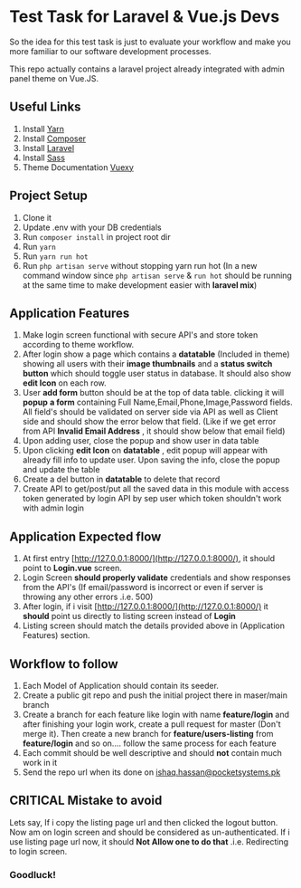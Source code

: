 # Test Task for Laravel & Vue.js Devs

So the idea for this test task is just to evaluate your
workflow and make you more familiar to our software development
processes.


This repo actually contains a laravel project already integrated with admin panel theme on Vue.JS.

## Useful Links
1. Install [Yarn](https://yarnpkg.com/lang/en/docs/install/)
2. Install [Composer](https://getcomposer.org/download/) 
3. Install [Laravel](https://laravel.com/docs/8.x/installation) 
4. Install [Sass](https://sass-lang.com/install)
5. Theme Documentation [Vuexy](https://pixinvent.com/demo/vuexy-vuejs-admin-dashboard-template/documentation/)

## Project Setup
1. Clone it
2. Update .env with your DB credentials
3. Run `composer install` in project root dir 
4. Run `yarn` 
5. Run `yarn run hot`
6. Run `php artisan serve` without stopping yarn run hot (In a new command window since `php artisan serve` & `run hot` should be running at the same time to make development easier with **laravel mix**)

## Application Features

1. Make login screen functional with secure API's and store token according to
    theme workflow. 
2. After login show a page which contains a **datatable** (Included in
    theme) showing all users with their **image thumbnails** and a
    **status switch button** which should toggle user status in
    database. It should also show **edit Icon** on each row.
3.  User **add form** button should be at the top of data table.
    clicking it will **popup** **a form** containing Full
    Name,Email,Phone,Image,Password fields. All field's should be
    validated on server side via API as well as Client side and should
    show the error below that field. (Like if we get error from API
    **Invalid Email Address** , it should show below that email field) 
4.  Upon adding user, close the popup and show user in data table 
5.  Upon clicking **edit Icon** on **datatable** , edit popup will
    appear with already fill info to update user. Upon saving the info,
    close the popup and update the table
6.  Create a del button in **datatable** to delete that record 
7.  Create API to get/post/put all the saved data in this module with
    access token generated by login API by sep user which token
    shouldn't work with admin login 
    
    
## Application Expected flow

1. At first entry [http://127.0.0.1:8000/](http://127.0.0.1:8000/), it should point to **Login.vue** screen.
2. Login Screen **should properly validate** credentials and show responses from the API's (If email/password is incorrect or even if server is throwing any other errors .i.e. 500)
3. After login, if i visit [http://127.0.0.1:8000/](http://127.0.0.1:8000/) it **should** point us directly to listing screen instead of **Login**
4. Listing screen should match the details provided above in (Application Features) section.

## **Workflow** to follow 

1. Each Model of Application should contain its seeder.
2. Create a public git repo and push the initial project there in maser/main branch 
3. Create a branch for each feature like login with name **feature/login** and after finishing your login work, create a pull request for master (Don't merge it). Then create a new branch for **feature/users-listing** from **feature/login** and so on.... follow the same process for each feature 
4. Each commit should be well descriptive and should **not** contain much work in it 
5. Send the repo url when its done on [ishaq.hassan@pocketsystems.pk](mailto:ishaq.hassan@pocketsystems.pk)

## CRITICAL Mistake to avoid

Lets say, If i copy the listing page url and then clicked the logout button. Now am on login screen and should be considered as un-authenticated. If i use listing page url now, it should **Not Allow one to do that** .i.e. Redirecting to login screen.

### Goodluck!


